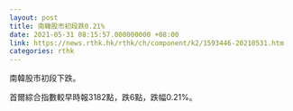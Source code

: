 ```yaml
---
layout: post
title: 南韓股市初段跌0.21%
date: 2021-05-31 08:15:57.000000000 +08:00
link: https://news.rthk.hk/rthk/ch/component/k2/1593446-20210531.htm
categories: rthk
---
```


南韓股市初段下跌。

首爾綜合指數較早時報3182點，跌6點，跌幅0.21%。
